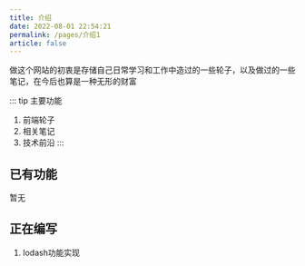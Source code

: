 ```yaml
---
title: 介绍
date: 2022-08-01 22:54:21
permalink: /pages/介绍1
article: false
---
```


做这个网站的初衷是存储自己日常学习和工作中造过的一些轮子，以及做过的一些笔记，在今后也算是一种无形的财富

::: tip 主要功能
1. 前端轮子
2. 相关笔记
3. 技术前沿
:::

## 已有功能
暂无

## 正在编写
1. lodash功能实现